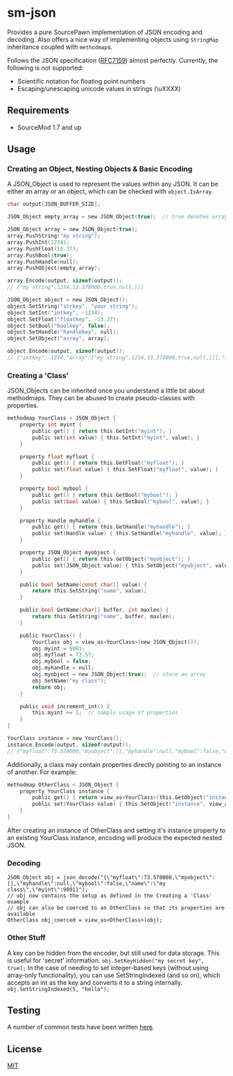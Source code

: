 # sm-json
Provides a pure SourcePawn implementation of JSON encoding and decoding. Also offers a nice way of implementing objects using `StringMap` inheritance coupled with `methodmap`s.

Follows the JSON specification ([RFC7159](https://tools.ietf.org/html/rfc7159)) almost perfectly. Currently, the following is not supported:
* Scientific notation for floating point numbers
* Escaping/unescaping unicode values in strings (\uXXXX)

## Requirements
* SourceMod 1.7 and up

## Usage

### Creating an Object, Nesting Objects & Basic Encoding

A JSON_Object is used to represent the values within any JSON. It can be either an array or an object, which can be checked with `object.IsArray`.

```c
char output[JSON_BUFFER_SIZE];

JSON_Object empty_array = new JSON_Object(true);  // true denotes array

JSON_Object array = new JSON_Object(true);
array.PushString("my string");
array.PushInt(1234);
array.PushFloat(13.37);
array.PushBool(true);
array.PushHandle(null);
array.PushObject(empty_array);

array.Encode(output, sizeof(output));
// ["my string",1234,13.370000,true,null,[]]

JSON_Object object = new JSON_Object();
object.SetString("strkey", "your string");
object.SetInt("intkey", -1234);
object.SetFloat("floatkey", -13.37);
object.SetBool("boolkey", false);
object.SetHandle("handlekey", null);
object.SetObject("array", array);

object.Encode(output, sizeof(output));
// {"intkey":-1234,"array":["my string",1234,13.370000,true,null,[]],"floatkey":-13.370000,"boolkey":false,"strkey":"your string","handlekey":null}
```

### Creating a 'Class'

JSON_Objects can be inherited once you understand a little bit about methodmaps. They can be abused to create pseudo-classes with properties.

```c
methodmap YourClass < JSON_Object {
    property int myint {
        public get() { return this.GetInt("myint"); }
        public set(int value) { this.SetInt("myint", value); }
    }

    property float myfloat {
        public get() { return this.GetFloat("myfloat"); }
        public set(float value) { this.SetFloat("myfloat", value); }
    }

    property bool mybool {
        public get() { return this.GetBool("mybool"); }
        public set(bool value) { this.SetBool("mybool", value); }
    }

    property Handle myhandle {
        public get() { return this.GetHandle("myhandle"); }
        public set(Handle value) { this.SetHandle("myhandle", value); }
    }

    property JSON_Object myobject {
        public get() { return this.GetObject("myobject"); }
        public set(JSON_Object value) { this.SetObject("myobject", value); }
    }

    public bool SetName(const char[] value) {
        return this.SetString("name", value);
    }

    public bool GetName(char[] buffer, int maxlen) {
        return this.GetString("name", buffer, maxlen);
    }

    public YourClass() {
        YourClass obj = view_as<YourClass>(new JSON_Object());
        obj.myint = 9001;
        obj.myfloat = 73.57;
        obj.mybool = false;
        obj.myhandle = null;
        obj.myobject = new JSON_Object(true);  // store an array
        obj.SetName("my class");
        return obj;
    }

    public void increment_int() {
        this.myint += 1;  // sample usage of properties
    }
}

YourClass instance = new YourClass();
instance.Encode(output, sizeof(output));
// {"myfloat":73.570000,"myobject":[],"myhandle":null,"mybool":false,"name":"my class","myint":9001}
```

Additionally, a class may contain properties directly pointing to an instance of another. For example:

```c
methodmap OtherClass < JSON_Object {
    property YourClass instance {
        public get() { return view_as<YourClass>(this.GetObject("instance")); }
        public set(YourClass value) { this.SetObject("instance", view_as<JSON_Object>(value)); }
    }
}
```

After creating an instance of OtherClass and setting it's instance property to an existing YourClass instance, encoding will produce the expected nested JSON.

### Decoding
```
JSON_Object obj = json_decode("{\"myfloat\":73.570000,\"myobject\":[],\"myhandle\":null,\"mybool\":false,\"name\":\"my class\",\"myint\":9001}");
// obj now contains the setup as defined in the Creating a 'Class' example
// obj can also be coerced to an OtherClass so that its properties are available
OtherClass obj_coerced = view_as<OtherClass>(obj);
```

### Other Stuff
A key can be hidden from the encoder, but still used for data storage. This is useful for 'secret' information.
`obj.SetKeyHidden("my secret key", true);`
In the case of needing to set integer-based keys (without using array-only functionality), you can use SetStringIndexed (and so on), which accepts an int as the key and converts it to a string internally.
`obj.SetStringIndexed(5, "hello");`

## Testing
A number of common tests have been written [here](addons/sourcemod/scripting/json_test.sp).

## License
[MIT](https://choosealicense.com/licenses/mit/)
